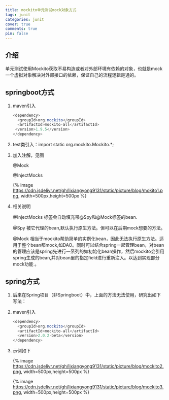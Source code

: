 ```yaml
---
title: mockito单元测试mock对象方式
tags: junit
categories: junit
cover: true
comments: true
pin: false
---
```


## 介绍

单元测试使用Mockito获取不易构造或者对外部环境有依赖的对象，也就是mock一个虚拟对象解决对外部接口的依赖，保证自己的流程逻辑是通的。

## springboot方式

1. maven引入

   ```java
   <dependency>
     <groupId>org.mockito</groupId>
     <artifactId>mockito-all</artifactId>
   	<version>1.9.5</version>
   </dependency>
   ```

2. test类引入：import static org.mockito.Mockito.*;

3. 加入注解，见图

   @Mock

   @InjectMocks

   {% image https://cdn.jsdelivr.net/gh/lixiangyong9131/static/picture/blog/mokito1.png, width=500px,height=500px %}

4. 相关说明

   @InjectMocks 标签会自动填充带@Spy和@Mock标签的bean. 

   @Spy 被它代理的bean,默认执行原生方法。但可以在后期mock想要的方法。 

   @Mock 相当于mockito帮助简单的实例化bean，因此无法执行原生方法。适用于整个bean都mock,如DAO。同时可以结合spring一起管理bean，对bean的管理应该是spring先进行一系列的如初始化bean操作，然后mockito会引用spring生成的bean,并对bean里的指定field进行重新注入。以达到实现部分mock功能 。 

## spring方式

1. 后来在Spring项目（非Springboot）中，上面的方法无法使用，研究出如下写法：

2. maven引入

   ```java
   <dependency>
     <groupId>org.mockito</groupId>
     <artifactId>mockito-all</artifactId>
     <version>2.0.2-beta</version>
   </dependency>
   ```

3. 示例如下

   {% image https://cdn.jsdelivr.net/gh/lixiangyong9131/static/picture/blog/mockito2.png, width=500px,height=500px %}

   {% image https://cdn.jsdelivr.net/gh/lixiangyong9131/static/picture/blog/mockito3.png, width=500px,height=500px %}